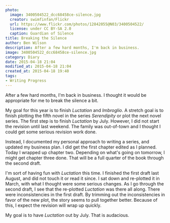 ```yaml
---
photo:
  image: 3400504522_dcc68458ce-silence.jpg
  creator: swimfinfan/Flickr
  url: https://www.flickr.com/photos/12842055@N03/3400504522/
  license: under CC BY-SA 2.0
  caption: Guardian of Silence
title: Breaking the Silence
author: Ben Wilson
description: After a few hard months, I'm back in business.
image: 3400504522_dcc68458ce-silence.jpg
category: Diary
date: 2015-04-18 21:04
modified_at: 2015-04-18 21:04
created_at: 2015-04-18 19:40
tags:
- Writing Progress
---
```


After a few hard months, I'm back in business. I thought it would be appropriate for me to break the silence a bit.

<!-- more -->

My goal for this year is to finish *Luctation* and *Imbroglio*. A stretch goal is to finish plotting the fifth novel in the series *Serendipity* or plot the next novel series. The first step is to finish *Luctation* by July. However, I did not start the revision until last weekend. The family was out-of-town and I thought I could get some serious revision work done.

Instead, I documented my personal approach to writing a series, and updated my business plan. I did get the first chapter edited as I planned. Today I wrapped up chapter two. Depending on what's going on tomorrow, I might get chapter three done. That will be a full quarter of the book through the second draft.

I'm sort of having fun with *Luctation* this time. I finished the first draft last August, and did not touch it or read it since. I sat down and re-plotted it in March, with what I thought were some serious changes. As I go through the second draft, I see that the re-plotted *Luctation* was there all along. There were inconsistencies in the first draft. By trimming out the inconsistencies in favor of the new plot, the story seems to pull together better. Because of this, I expect the revision will wrap up quickly.

My goal is to have *Luctation* out by July. That is audacious.
